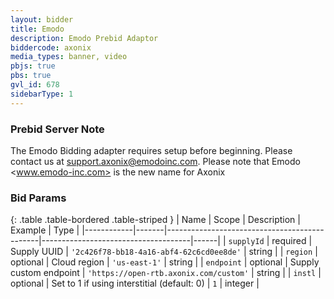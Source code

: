 ```yaml
---
layout: bidder
title: Emodo
description: Emodo Prebid Adaptor
biddercode: axonix
media_types: banner, video
pbjs: true
pbs: true
gvl_id: 678
sidebarType: 1
---
```


### Prebid Server Note

The Emodo Bidding adapter requires setup before beginning. Please contact us at <support.axonix@emodoinc.com>. Please note that Emodo <www.emodo-inc.com> is the new name for Axonix

### Bid Params

{: .table .table-bordered .table-striped }
| Name          | Scope    | Description                                     | Example                    | Type |
|------------|-------|----------------------------------------------|-------------------------------------|------|
| `supplyId`    | required | Supply UUID                                     | `'2c426f78-bb18-4a16-abf4-62c6cd0ee8de'` | string |
| `region`      | optional | Cloud region                                    | `'us-east-1'`                            | string |
| `endpoint`    | optional | Supply custom endpoint                          | `'https://open-rtb.axonix.com/custom'`   | string |
| `instl`       | optional | Set to 1 if using interstitial (default: 0)     | `1`   | integer |
